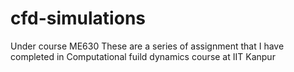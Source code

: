 # cfd-simulations
Under course ME630
These are a series of assignment that I have completed in Computational fuild dynamics course at IIT Kanpur

